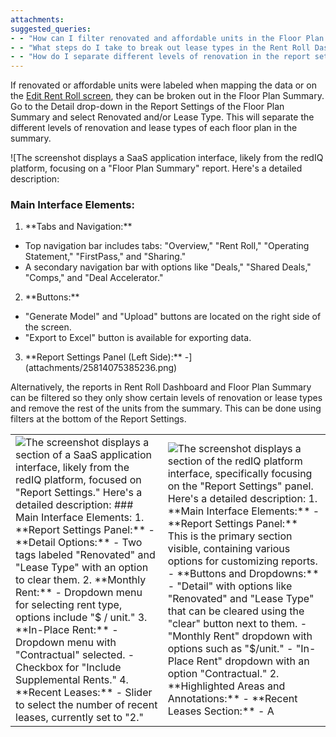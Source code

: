 ```yaml
---
attachments: 
suggested_queries:
- - "How can I filter renovated and affordable units in the Floor Plan Summary?"
- - "What steps do I take to break out lease types in the Rent Roll Dashboard?"
- - "How do I separate different levels of renovation in the report settings?"
---
```

If renovated or affordable units were labeled when mapping the data or on the [Edit Rent Roll screen](https://rediq.freshdesk.com/support/solutions/articles/5000742265-edit-rent-roll-screen), they can be broken out in the Floor Plan Summary. Go to the Detail drop-down in the Report Settings of the Floor Plan Summary and select Renovated and/or Lease Type. This will separate the different levels of renovation and lease types of each floor plan in the summary.

![The screenshot displays a SaaS application interface, likely from the redIQ platform, focusing on a "Floor Plan Summary" report. Here's a detailed description:
### Main Interface Elements:
1. \*\*Tabs and Navigation:\*\*
- Top navigation bar includes tabs: "Overview," "Rent Roll," "Operating Statement," "FirstPass," and "Sharing."
- A secondary navigation bar with options like "Deals," "Shared Deals," "Comps," and "Deal Accelerator."
2. \*\*Buttons:\*\*
- "Generate Model" and "Upload" buttons are located on the right side of the screen.
- "Export to Excel" button is available for exporting data.
3. \*\*Report Settings Panel (Left Side):\*\*
-](attachments/25814075385236.png)

Alternatively, the reports in Rent Roll Dashboard and Floor Plan Summary can be filtered so they only show certain levels of renovation or lease types and remove the rest of the units from the summary. This can be done using filters at the bottom of the Report Settings.

|  |  |
| --- | --- |
| ![The screenshot displays a section of a SaaS application interface, likely from the redIQ platform, focused on "Report Settings." Here's a detailed description: ### Main Interface Elements: 1. \*\*Report Settings Panel:\*\* - \*\*Detail Options:\*\* - Two tags labeled "Renovated" and "Lease Type" with an option to clear them. 2. \*\*Monthly Rent:\*\* - Dropdown menu for selecting rent type, options include "$ / unit." 3. \*\*In-Place Rent:\*\* - Dropdown menu with "Contractual" selected. - Checkbox for "Include Supplemental Rents." 4. \*\*Recent Leases:\*\* - Slider to select the number of recent leases, currently set to "2."](attachments/25814089767828.png) | ![The screenshot displays a section of the redIQ platform interface, specifically focusing on the "Report Settings" panel. Here's a detailed description: 1. \*\*Main Interface Elements:\*\* - \*\*Report Settings Panel:\*\* This is the primary section visible, containing various options for customizing reports. - \*\*Buttons and Dropdowns:\*\* - "Detail" with options like "Renovated" and "Lease Type" that can be cleared using the "clear" button next to them. - "Monthly Rent" dropdown with options such as "$/unit." - "In-Place Rent" dropdown with an option "Contractual." 2. \*\*Highlighted Areas and Annotations:\*\* - \*\*Recent Leases Section:\*\* - A](attachments/25814089783316.png) |
